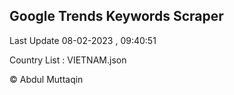 

## Google Trends Keywords Scraper 
 
Last Update 08-02-2023 , 09:40:51

Country List :
VIETNAM.json



© Abdul Muttaqin 

